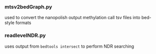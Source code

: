 ### mtsv2bedGraph.py 
used to convert the nanopolish output methylation call tsv files into bed-style formats
### readlevelNDR.py 
uses output from `bedtools intersect` to perform NDR searching
